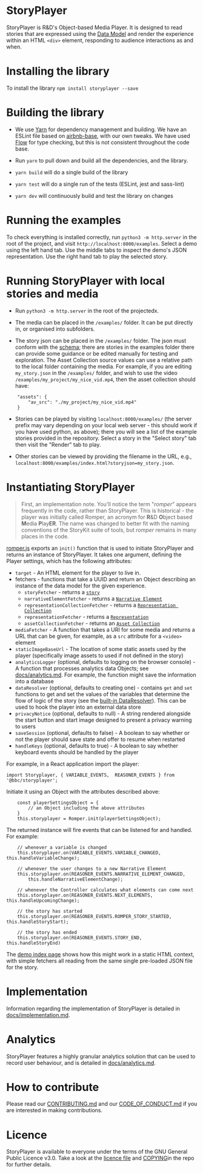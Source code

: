 StoryPlayer
===========

StoryPlayer is R&D's Object-based Media Player.  It is designed to read stories that are expressed using the [Data Model](https://github.com/bbc/object-based-media-schema) and render the experience within an HTML `<div>` element, responding to audience interactions as and when.

Installing the library
======================
To install the library
```npm install storyplayer --save```

Building the library
====================

* We use [Yarn](https://classic.yarnpkg.com/en) for dependency management and building.
  We have an ESLint file based on [airbnb-base](https://www.npmjs.com/package/eslint-config-airbnb-base), with our own tweaks.
  We have used [Flow](https://flow.org) for type checking, but this is not consistent throughout the code base.

* Run `yarn` to pull down and build all the dependencies, and the library.
* `yarn build` will do a single build of the library
* `yarn test` will do a single run of the tests (ESLint, jest and sass-lint)
* `yarn dev` will continuously build and test the library on changes

Running the examples
====================
To check everything is installed correctly, run `python3 -m http.server` in the root of the project, and visit `http://localhost:8000/examples`.
Select a demo using the left hand tab. Use the middle tabs to inspect the demo's JSON representation. Use the right hand tab to play the selected story.

Running StoryPlayer with local stories and media
====================================================

* Run `python3 -m http.server` in the root of the projectedx.

* The media can be placed in the `/examples/` folder.  It can be put directly in, or organised into subfolders.

* The story json can be placed in the `/examples/` folder.  The json must conform with the [schema](https://github.com/bbc/object-based-media-schema); there are stories in the examples folder there can provide some guidance or be edited manually for testing and exploration.   The Asset Collection source values can use a relative path to the local folder containing the media.  For example, if you are editing `my_story.json` in the `/examples/` folder, and wish to use the video `/examples/my_project/my_nice_vid.mp4`, then the asset collection should have:

```                                                                                       
    "assets": {
        "av_src": "./my_project/my_nice_vid.mp4"
    }
```

* Stories can be played by visiting `localhost:8000/examples/` (the server prefix may vary depending on your local web server - this should work if you have used python, as above); there you will see a list of the example stories provided in the repository.  Select a story in the "Select story" tab then visit the "Render" tab to play.

* Other stories can be viewed by providing the filename in the URL, e.g.,  `localhost:8000/examples/index.html?storyjson=my_story.json`.

Instantiating StoryPlayer
=========================

> First, an implementation note. You'll notice the term "_romper_" appears frequently in the code, rather than StoryPlayer.  This is historical - the player was initially called Romper, an acronym for **R**&D **O**bject based **M**edia **P**lay**ER**.  The name was changed to better fit with the naming conventions of the StoryKit suite of tools, but _romper_ remains in many places in the code.

[romper.js](src/romper.js) exports an `init()` function that is used to initiate StoryPlayer and returns an instance of StoryPlayer.  It takes one argument, defining the Player settings, which has the following attributes:

* `target` - An HTML element for the player to live in.
* fetchers - functions that take a UUID and return an Object describing an instance of the data model for the given experience.
  - `storyFetcher` - returns a [`story`](https://github.com/bbc/object-based-media-schema/blob/main/docs/SCHEMA.md#story)
  - `narrativeElementFetcher` - returns a [`Narrative Element`](https://github.com/bbc/object-based-media-schema/blob/main/docs/SCHEMA.md#narrative-element)
  - `representationCollectionFetcher` - returns a [`Representation Collection`](https://github.com/bbc/object-based-media-schema/blob/main/docs/SCHEMA.md#representation-collection)
  - `representationFetcher` - returns a [`Representation`](https://github.com/bbc/object-based-media-schema/blob/main/docs/SCHEMA.md#representation)
  - `assetCollectionFetcher` - returns an [`Asset Collection`](https://github.com/bbc/object-based-media-schema/blob/main/docs/SCHEMA.md#asset-collection)
* `mediaFetcher`  - A function that takes a URI for some media and returns a URL that can be given, for example, as a `src` attribute for a `<video>` element
* `staticImageBaseUrl` - The location of some static assets used by the player (specifically image assets to used if not defined in the story)
* `analyticsLogger` (optional, defaults to logging on the browser console) - A function that processes analytics data Objects; see [docs/analytics.md](docs/analytics.md).  For example, the function might save the information into a database
* `dataResolver` (optional, defaults to creating one) - contains `get` and `set` functions to get and set the values of the variables that determine the flow of logic of the story (see the [built-in DataResolver](src/resolvers/ObjectDataResolver.js)).  This can be used to hook the player into an external data store
* `privacyNotice` (optional, defaults to null) - A string rendered alongside the start button and start image designed to present a privacy warning to users
* `saveSession` (optional, defaults to false) - A boolean to say whether or not the player should save state and offer to resume when restarted
* `handleKeys` (optional, defaults to true) - A boolean to say whether keyboard events should be handled by the player

For example, in a React application import the player:

```
import Storyplayer, { VARIABLE_EVENTS,  REASONER_EVENTS } from '@bbc/storyplayer';
```

Initiate it using an Object with the attributes described above:
```
    const playerSettingsObject = {
        // an Object including the above attributes
    }
    this.storyplayer = Romper.init(playerSettingsObject);
```

The returned instance will fire events that can be listened for and handled.  For example:

```
    // whenever a variable is changed
    this.storyplayer.on(VARIABLE_EVENTS.VARIABLE_CHANGED, this.handleVariableChange);

    // whenever the user changes to a new Narrative Element
    this.storyplayer.on(REASONER_EVENTS.NARRATIVE_ELEMENT_CHANGED,
        this.handleNarrativeElementChange);

    // whenever the Controller calculates what elements can come next
    this.storyplayer.on(REASONER_EVENTS.NEXT_ELEMENTS, this.handleUpcomingChange);

    // the story has started
    this.storyplayer.on(REASONER_EVENTS.ROMPER_STORY_STARTED, this.handleStoryStart);

    // the story has ended
    this.storyplayer.on(REASONER_EVENTS.STORY_END, this.handleStoryEnd)
```

The [demo index page](examples/index.html) shows how this might work in a static HTML context, with simple fetchers all reading from the same single pre-loaded JSON file for the story.

Implementation
==============
Information regarding the implementation of StoryPlayer is detailed in [docs/implementation.md](docs/implementation.md).


Analytics
=========
StoryPlayer features a highly granular analytics solution that can be used to record user behaviour, and is detailed in [docs/analytics.md](docs/analytics.md).

How to contribute
=================

Please read our [CONTRIBUTING.md](.github/CONTRIBUTING.md) and our [CODE_OF_CONDUCT.md](CODE_OF_CONDUCT.md) if you are interested in making contributions.

Licence
=======

StoryPlayer is available to everyone under the terms of the GNU General Public Licence v3.0. Take a look at the [licence file](LICENCE) and [COPYING](COPYING)in the repo for further details.

